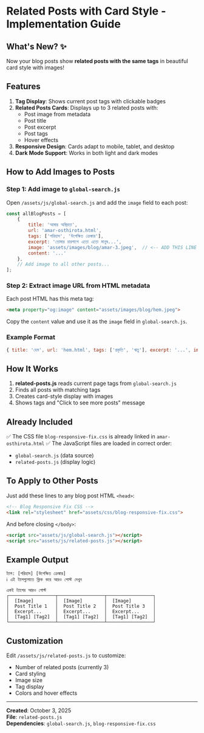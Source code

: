 # Related Posts with Card Style - Implementation Guide

## What's New? ✨

Now your blog posts show **related posts with the same tags** in beautiful card style with images!

## Features

1. **Tag Display**: Shows current post tags with clickable badges
2. **Related Posts Cards**: Displays up to 3 related posts with:
   - Post image from metadata
   - Post title
   - Post excerpt
   - Post tags
   - Hover effects
3. **Responsive Design**: Cards adapt to mobile, tablet, and desktop
4. **Dark Mode Support**: Works in both light and dark modes

## How to Add Images to Posts

### Step 1: Add image to `global-search.js`

Open `/assets/js/global-search.js` and add the `image` field to each post:

```javascript
const allBlogPosts = [
    { 
        title: 'আমার অস্থিরতা', 
        url: 'amar-osthirota.html', 
        tags: ['পরিহাস', 'উপেক্ষিত ক্রেঙ্কার'], 
        excerpt: 'তোমার চারপাশে এতো এতো মানুষ...', 
        image: 'assets/images/blog/amar-3.jpeg',  // <-- ADD THIS LINE
        content: '...' 
    },
    // Add image to all other posts...
];
```

### Step 2: Extract image URL from HTML metadata

Each post HTML has this meta tag:

```html
<meta property="og:image" content="assets/images/blog/hem.jpeg">
```

Copy the `content` value and use it as the `image` field in `global-search.js`.

### Example Format

```javascript
{ title: 'হেম', url: 'hem.html', tags: ['প্রকৃতি', 'ঋতু'], excerpt: '...', image: 'assets/images/blog/hem.jpeg' },
```

## How It Works

1. **related-posts.js** reads current page tags from `global-search.js`
2. Finds all posts with matching tags
3. Creates card-style display with images
4. Shows tags and "Click to see more posts" message

## Already Included

✅ The CSS file `blog-responsive-fix.css` is already linked in `amar-osthirota.html`
✅ The JavaScript files are loaded in correct order:
   - `global-search.js` (data source)
   - `related-posts.js` (display logic)

## To Apply to Other Posts

Just add these lines to any blog post HTML `<head>`:

```html
<!-- Blog Responsive Fix CSS -->
<link rel="stylesheet" href="assets/css/blog-responsive-fix.css">
```

And before closing `</body>`:

```html
<script src="assets/js/global-search.js"></script>
<script src="assets/js/related-posts.js"></script>
```

## Example Output

```
ট্যাগ: [পরিহাস] [উপেক্ষিত ক্রেঙ্কার]
ℹ️ এই ট্যাগগুলোতে ক্লিক করে আরও পোস্ট দেখুন

একই ট্যাগের আরও পোস্ট
┌─────────────────┬─────────────────┬─────────────────┐
│  [Image]        │  [Image]        │  [Image]        │
│  Post Title 1   │  Post Title 2   │  Post Title 3   │
│  Excerpt...     │  Excerpt...     │  Excerpt...     │
│  [Tag1] [Tag2]  │  [Tag1] [Tag2]  │  [Tag1] [Tag2]  │
└─────────────────┴─────────────────┴─────────────────┘
```

## Customization

Edit `/assets/js/related-posts.js` to customize:
- Number of related posts (currently 3)
- Card styling
- Image size
- Tag display
- Colors and hover effects

---

**Created**: October 3, 2025  
**File**: `related-posts.js`  
**Dependencies**: `global-search.js`, `blog-responsive-fix.css`
